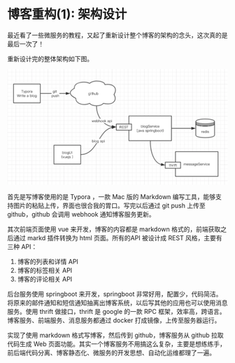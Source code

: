 <!-- {title_en:'blog code refactoring architect design', comment:false, modify:'2018-12-16', tags:["博客","架构"]} -->

# 博客重构(1): 架构设计

最近看了一些微服务的教程，又起了重新设计整个博客的架构的念头，这次真的是最后一次了！

重新设计完的整体架构如下图。

![image-20181217154901158](image-20181217154901158-5032941.png)



首先是写博客使用的是 Typora ，一款 Mac 版的 Markdown 编写工具，能够支持图片的粘贴上传，界面也很合我的胃口。写完以后通过 git push 上传至 github，github 会调用 webhook 通知博客服务更新。

其次前端页面使用 vue 来开发，博客的内容都是 markdown 格式的，前端获取之后通过 markd 插件转换为 html 页面。所有的API 被设计成 REST 风格，主要有三种 API：

1. 博客的列表和详情 API
2. 博客的标签相关 API
3. 博客的评论相关 API

后台服务使用 springboot 来开发，springboot 非常好用，配置少，代码简洁。将原来的邮件通知和短信通知抽离出博客系统，以后写其他的应用也可以使用消息服务。使用 thrift 做接口，thrift 是 google 的一款 RPC 框架，效率高，跨语言。博客服务、前端服务、消息服务都通过 docker 打成镜像，上传至服务器运行。

实现了使用 markdown 格式写博客，然后传到 github，博客服务从 github 拉取代码生成 Web 页面功能。其实一个博客服务不用搞这么复杂，主要是想练练手，前后端代码分离、博客静态化、微服务的开发思想、自动化运维都理了一遍。

